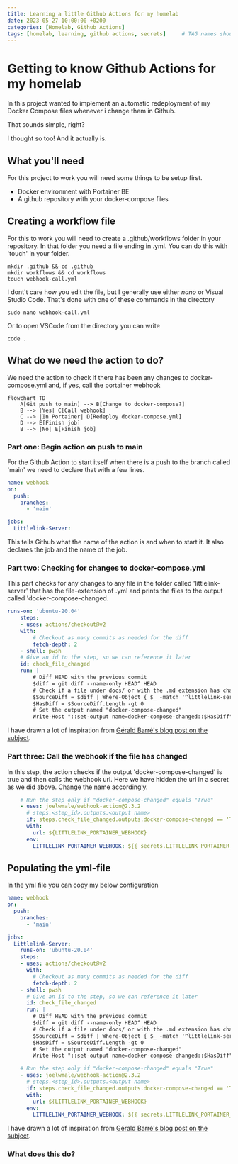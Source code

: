 ```yaml
---
title: Learning a little Github Actions for my homelab
date: 2023-05-27 10:00:00 +0200
categories: [Homelab, Github Actions]
tags: [homelab, learning, github actions, secrets]     # TAG names should always be lowercase
---
```

# Getting to know Github Actions for my homelab
In this project wanted to implement an automatic redeployment of my Docker Compose files whenever i change them in Github.

That sounds simple, right?

I thought so too! And it actually is.

## What you'll need
For this project to work you will need some things to be setup first.
* Docker environment with Portainer BE
* A github repository with your docker-compose files

## Creating a workflow file
For this to work you will need to create a .github/workflows folder in your repository. In that folder you need a file ending in .yml. You can do this with 'touch' in your folder.
```console
mkdir .github && cd .github
mkdir workflows && cd workflows
touch webhook-call.yml
```
I dont't care how you edit the file, but I generally use either *nano* or Visual Studio Code.
That's done with one of these commands in the directory
```console
sudo nano webhook-call.yml
```
Or to open VSCode from the directory you can write
```console
code .
```
## What do we need the action to do?
We need the action to check if there has been any changes to docker-compose.yml and, if yes, call the portainer webhook
```mermaid
flowchart TD
    A[Git push to main] --> B[Change to docker-compose?]
    B --> |Yes| C[Call webhook]
    C --> |In Portainer| D[Redeploy docker-compose.yml]
    D --> E[Finish job]
    B --> |No| E[Finish job]
```
### Part one: Begin action on push to main
For the Github Action to start itself when there is a push to the branch called 'main' we need to declare that with a few lines.
```yml
name: webhook
on:
  push:
    branches:
      - 'main'

jobs:
  Littlelink-Server:
```
This tells Github what the name of the action is and when to start it. It also declares the job and the name of the job.
### Part two: Checking for changes to docker-compose.yml
This part checks for any changes to any file in the folder called 'littlelink-server' that has the file-extension of .yml and prints the files to the output called 'docker-compose-changed.
```yml
runs-on: 'ubuntu-20.04'
    steps:
    - uses: actions/checkout@v2
    with:
        # Checkout as many commits as needed for the diff
        fetch-depth: 2
    - shell: pwsh
    # Give an id to the step, so we can reference it later
    id: check_file_changed
    run: |
        # Diff HEAD with the previous commit
        $diff = git diff --name-only HEAD^ HEAD
        # Check if a file under docs/ or with the .md extension has changed (added, modified, deleted)
        $SourceDiff = $diff | Where-Object { $_ -match '^littlelink-server/' -and $_ -match '.yml$' }
        $HasDiff = $SourceDiff.Length -gt 0
        # Set the output named "docker-compose-changed"
        Write-Host "::set-output name=docker-compose-changed::$HasDiff"
```
I have drawn a lot of inspiration from [Gérald Barré's blog post on the subject](https://www.meziantou.net/executing-github-actions-jobs-or-steps-only-when-specific-files-change.htm).
### Part three: Call the webhook if the file has changed
In this step, the action checks if the output 'docker-compose-changed' is true and then calls the webhook url. Here we have hidden the url in a secret as we did above. Change the name accordingly.
```yml
    # Run the step only if "docker-compose-changed" equals "True"
    - uses: joelwmale/webhook-action@2.3.2
      # steps.<step_id>.outputs.<output name>
      if: steps.check_file_changed.outputs.docker-compose-changed == 'True'
      with:
        url: ${LITTLELINK_PORTAINER_WEBHOOK}
      env:
        LITTLELINK_PORTAINER_WEBHOOK: ${{ secrets.LITTLELINK_PORTAINER_WEBHOOK }}
```

## Populating the yml-file
In the yml file you can copy my below configuration
```yml
name: webhook
on:
  push:
    branches:
      - 'main'

jobs:
  Littlelink-Server:
    runs-on: 'ubuntu-20.04'
    steps:
    - uses: actions/checkout@v2
      with:
        # Checkout as many commits as needed for the diff
        fetch-depth: 2
    - shell: pwsh
      # Give an id to the step, so we can reference it later
      id: check_file_changed
      run: |
        # Diff HEAD with the previous commit
        $diff = git diff --name-only HEAD^ HEAD
        # Check if a file under docs/ or with the .md extension has changed (added, modified, deleted)
        $SourceDiff = $diff | Where-Object { $_ -match '^littlelink-server/' -and $_ -match '.yml$' }
        $HasDiff = $SourceDiff.Length -gt 0
        # Set the output named "docker-compose-changed"
        Write-Host "::set-output name=docker-compose-changed::$HasDiff"

    # Run the step only if "docker-compose-changed" equals "True"
    - uses: joelwmale/webhook-action@2.3.2
      # steps.<step_id>.outputs.<output name>
      if: steps.check_file_changed.outputs.docker-compose-changed == 'True'
      with:
        url: ${LITTLELINK_PORTAINER_WEBHOOK}
      env:
        LITTLELINK_PORTAINER_WEBHOOK: ${{ secrets.LITTLELINK_PORTAINER_WEBHOOK }}
```
I have drawn a lot of inspiration from [Gérald Barré's blog post on the subject](https://www.meziantou.net/executing-github-actions-jobs-or-steps-only-when-specific-files-change.htm).
### What does this do?
